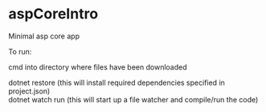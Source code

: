 # aspCoreIntro
Minimal asp core app

To run:

cmd into directory where files have been downloaded

dotnet restore (this will install required dependencies specified in project.json)  
dotnet watch run (this will start up a file watcher and compile/run the code)


